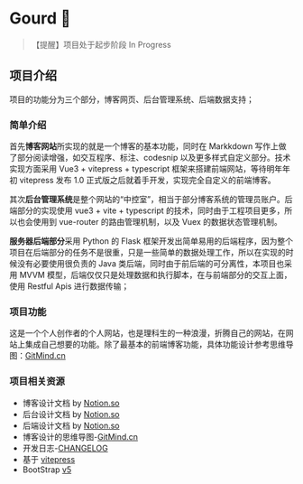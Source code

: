 # Gourd 🎅

> 【提醒】项目处于起步阶段 In Progress

## 项目介绍

项目的功能分为三个部分，博客网页、后台管理系统、后端数据支持；

### 简单介绍

首先**博客网站**所实现的就是一个博客的基本功能，同时在 Markkdown 写作上做了部分阅读增强，如交互程序、标注、codesnip 以及更多样式自定义部分。技术实现方面采用 Vue3 + vitepress + typescript 框架来搭建前端网站，等待明年年初 vitepress 发布 1.0 正式版之后就着手开发，实现完全自定义的前端博客。 

其次**后台管理系统**是整个网站的“中控室”，相当于部分博客系统的管理员账户。后端部分的实现使用 vue3 + vite + typescript 的技术，同时由于工程项目更多，所以也会使用到 vue-router 的路由管理机制，以及 Vuex 的数据状态管理机制。

**服务器后端部分**采用 Python 的 Flask 框架开发出简单易用的后端程序，因为整个项目在后端部分的任务不是很重，只是一些简单的数据处理工作，所以在实现的时候没有必要使用很负责的 Java 类后端，同时由于前后端的可分离性，本项目也采用 MVVM 模型，后端仅仅只是处理数据和执行脚本，在与前端部分的交互上面，使用 Restful Apis 进行数据传输；

### 项目功能

这是一个个人创作者的个人网站，也是理科生的一种浪漫，折腾自己的网站，在网站上集成自己想要的功能。除了最基本的前端博客功能，具体功能设计参考思维导图：[GitMind.cn](https://gitmind.cn/app/doc/e43752359)

### 项目相关资源

- 博客设计文档 by [Notion.so](https://www.notion.so/krance/1cbf60650c0f455cbb13c9fbbb96f0cb)
- 后台设计文档 by [Notion.so](https://www.notion.so/krance/Dashboard-0940dcf050b84838b16e6b47b6b69cf6)
- 后端设计文档 by [Notion.so](https://www.notion.so/krance/eada9f4c33d94e70b027bd9e5dd31ff3)
- 博客设计的思维导图-[GitMind.cn](https://gitmind.cn/app/doc/e43752359)
- 开发日志-[CHANGELOG](./docs/CHANGELOG.md)
- 基于 [vitepress](https://github.com/vuejs/vitepress)
- BootStrap [v5](https://v5.bootcss.com)

